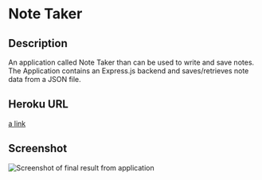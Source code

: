 # Note Taker 
 
 ## Description
An application called Note Taker than can be used to write and save notes. The Application contains an Express.js backend and saves/retrieves note data from a JSON file.

## Heroku URL
[a link]()

## Screenshot
![Screenshot of final result from application](https://cassiecatt.github.io/readme-generator/assets/readme-result.png)